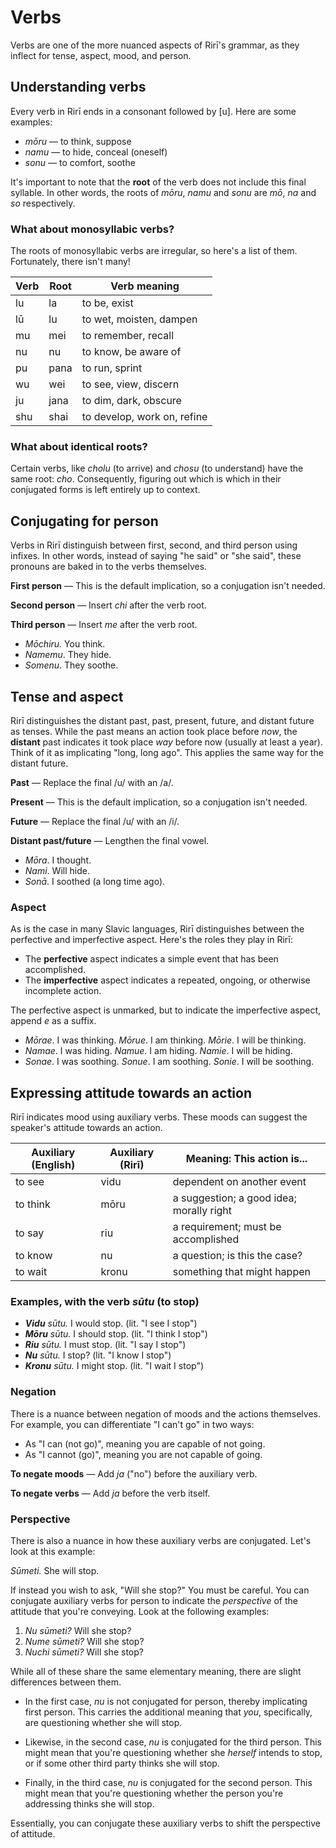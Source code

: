 

# Verbs

Verbs are one of the more nuanced aspects of Rirī's grammar, as they inflect for tense, aspect, mood, and person.

## Understanding verbs

Every verb in Rirī ends in a consonant followed by [u]. Here are some examples:

- *mōru* — to think, suppose
- *namu* — to hide, conceal (oneself)
- *sonu* — to comfort, soothe

It's important to note that the **root** of the verb does not include this final syllable. In other words, the roots of *mōru*, *namu* and *sonu* are *mō*, *na* and *so* respectively.

### What about monosyllabic verbs?

The roots of monosyllabic verbs are irregular, so here's a list of them. Fortunately, there isn't many!

| **Verb** | **Root** | **Verb meaning**                 |
|----------|----------|-----------------------------|
| lu       | la       | to be, exist                |
| lū       | lu       | to wet, moisten, dampen     |
| mu       | mei      | to remember, recall         |
| nu       | nu       | to know, be aware of        |
|  pu      | pana     | to run, sprint              |
| wu       | wei      | to see, view, discern       |
| ju       | jana     | to dim, dark, obscure       |
| shu      | shai     | to develop, work on, refine |

### What about identical roots?

Certain verbs, like *cholu* (to arrive) and *chosu* (to understand) have the same root: *cho*. Consequently, figuring out which is which in their conjugated forms is left entirely up to context. 

## Conjugating for person

Verbs in Rirī distinguish between first, second, and third person using infixes. In other words, instead of saying "he said" or "she said", these pronouns are baked in to the verbs themselves.

**First person** — This is the default implication, so a conjugation isn't needed.

**Second person** — Insert *chi* after the verb root.

**Third person** — Insert *me* after the verb root.

- *Mōchiru.* You think.
- *Namemu*. They hide.
- *Somenu*. They soothe.

## Tense and aspect

Rirī distinguishes the distant past, past, present, future, and distant future as tenses. While the past means an action took place before *now*, the **distant** past indicates it took place *way* before now (usually at least a year). Think of it as implicating "long, long ago". This applies the same way for the distant future.

**Past** — Replace the final /u/ with an /a/.

**Present** — This is the default implication, so a conjugation isn't needed.

**Future** — Replace the final /u/ with an /i/.

**Distant past/future** — Lengthen the final vowel.

- *Mōra*. I thought.
- *Nami*. Will hide.
- *Sonā*. I soothed (a long time ago).

### Aspect

As is the case in many Slavic languages, Rirī distinguishes between the perfective and imperfective aspect. Here's the roles they play in Rirī:

- The **perfective** aspect indicates a simple event that has been accomplished.
- The **imperfective** aspect indicates a repeated, ongoing, or otherwise incomplete action.

The perfective aspect is unmarked, but to indicate the imperfective aspect, append *e* as a suffix.

- *Mōrae*. I was thinking. *Mōrue*. I am thinking. *Mōrie*. I will be thinking.
- *Namae*. I was hiding. *Namue.* I am hiding. *Namie*. I will be hiding.
- *Sonae*. I was soothing. *Sonue*. I am soothing. *Sonie*. I will be soothing.

## Expressing attitude towards an action
 Rirī indicates mood using auxiliary verbs. These moods can suggest the speaker's attitude towards an action. 

| **Auxiliary (English)** | **Auxiliary (Rirī)** | **Meaning: This action is...**            |
|-------------------------|----------------------|-------------------------------------------|
| to see                  | vidu                 | dependent on another event                |
| to think                | mōru                 | a suggestion; a good idea; morally right  |
| to say                  | riu                  | a requirement; must be accomplished |
| to know                 | nu                   | a question; is this the case?             |
| to wait                 | kronu                | something that might happen               |

### Examples, with the verb *sūtu* (to stop)

- ***Vidu** sūtu.* I would stop. (lit. "I see I stop")
- ***Mōru** sūtu.* I should stop. (lit. "I think I stop")
- ***Riu** sūtu.* I must stop. (lit. "I say I stop")
- ***Nu** sūtu.* I stop? (lit. "I know I stop")
- ***Kronu** sūtu.* I might stop. (lit. "I wait I stop")

### Negation

There is a nuance between negation of moods and the actions themselves. For example, you can differentiate "I can't go" in two ways:

- As "I can (not go)", meaning you are capable of not going.
- As "I cannot (go)", meaning you are not capable of going.

**To negate moods** — Add *ja* ("no") before the auxiliary verb.

**To negate verbs** — Add *ja* before the verb itself.

### Perspective

There is also a nuance in how these auxiliary verbs are conjugated. Let's look at this example:

*Sūmeti.* She will stop.

If instead you wish to ask, "Will she stop?" You must be careful. You can conjugate auxiliary verbs for person to indicate the *perspective* of the attitude that you're conveying. Look at the following examples:

1. *Nu sūmeti?* Will she stop?
2. *Nume sūmeti?* Will she stop?
3. *Nuchi sūmeti?* Will she stop?

While all of these share the same elementary meaning, there are slight differences between them.

- In the first case, *nu* is not conjugated for person, thereby implicating first person. This carries the additional meaning that *you*, specifically, are questioning whether she will stop. 

- Likewise, in the second case, *nu* is conjugated for the third person. This might mean that you're questioning whether she *herself* intends to stop, or if some other third party thinks she will stop. 

- Finally, in the third case, *nu* is conjugated for the second person. This might mean that you're questioning whether the person you're addressing thinks she will stop.

Essentially, you can conjugate these auxiliary verbs to shift the perspective of attitude.
 
